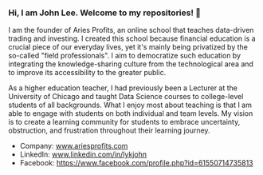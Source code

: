 ### Hi, I am John Lee. Welcome to my repositories! 👋

I am the founder of Aries Profits, an online school that teaches data-driven trading and investing. I created this school because financial education is a crucial piece of our everyday lives, yet it's mainly being privatized by the so-called "field professionals". I aim to democratize such education by integrating the knowledge-sharing culture from the technological area and to improve its accessibility to the greater public.

As a higher education teacher, I had previously been a Lecturer at the University of Chicago and taught Data Science courses to college-level students of all backgrounds. What I enjoy most about teaching is that I am able to engage with students on both individual and team levels. My vision is to create a learning community for students to embrace uncertainty, obstruction, and frustration throughout their learning journey.

- Company: www.ariesprofits.com
- LinkedIn: www.linkedin.com/in/lykjohn
- Facebook: https://www.facebook.com/profile.php?id=61550714735813
